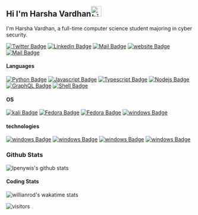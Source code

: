 ## Hi I'm Harsha Vardhan<img src="https://user-images.githubusercontent.com/1303154/88677602-1635ba80-d120-11ea-84d8-d263ba5fc3c0.gif" width="28px" height="28px" alt="hi">

I'm Harsha Vardhan, a full-time computer science student majoring in cyber security.

[![Twitter Badge](https://img.shields.io/badge/@harshav167-1DA1F2?style=flat-square&logo=twitter&logoColor=white)](https://twitter.com/harshav167) [![Linkedin Badge](https://img.shields.io/badge/Harsha-0077B5?style=flat-square&logo=linkedin&logoColor=white)](https://www.linkedin.com/in/islem-maboud/) [![Mail Badge](https://img.shields.io/badge/hxrsha.v-E4405F?style=flat-square&logo=instagram&logoColor=white)](https://instagram.com/islempenywis)
[![website Badge](https://img.shields.io/badge/website-000000?style=flat-square&logo=About.me&logoColor=white)](https://www.harsha.link)
[![Mail Badge](https://img.shields.io/badge/mail@harsha.link-8B89CC?style=flat-square&logo=protonmail&logoColor=white)](mailto:Mail@harsha.link)

#### Languages

<!-- TODO: Make technologies links takes you to repositories -->

[![Python Badge](https://img.shields.io/badge/Python-14354C?style=for-the-badge&logo=python&logoColor=white)](#)
[![Javascript Badge](https://img.shields.io/badge/JavaScript-323330?style=for-the-badge&logo=javascript&logoColor=F7DF1E)](#)
[![Typescript Badge](https://img.shields.io/badge/TypeScript-007ACC?style=for-the-badge&logo=typescript&logoColor=white)](#)
[![Nodejs Badge](https://img.shields.io/badge/Node.js-43853D?style=for-the-badge&logo=node.js&logoColor=white)](#)
[![GraphQL Badge](https://img.shields.io/badge/Java-ED8B00?style=for-the-badge&logo=java&logoColor=white)](#)
[![Shell Badge](https://img.shields.io/badge/Shell_Script-121011?style=for-the-badge&logo=gnu-bash&logoColor=white)](#)

#### OS

[![kali Badge](https://img.shields.io/badge/Kali_Linux-557C94?style=for-the-badge&logo=kali-linux&logoColor=white)](#)
[![Fedora Badge](https://img.shields.io/badge/Ubuntu-E95420?style=for-the-badge&logo=ubuntu&logoColor=white)](#)
[![Fedora Badge](https://img.shields.io/badge/Fedora-294172?style=for-the-badge&logo=fedora&logoColor=white)](#)
[![windows Badge](https://img.shields.io/badge/Windows-0078D6?style=for-the-badge&logo=windows&logoColor=white)](#)

#### technologies

[![windows Badge](https://img.shields.io/badge/Cloudflare-F38020?style=for-the-badge&logo=Cloudflare&logoColor=white)](#)
[![windows Badge](https://img.shields.io/badge/Google_Cloud-4285F4?style=for-the-badge&logo=google-cloud&logoColor=white)](#)
[![windows Badge](https://img.shields.io/badge/Netlify-00C7B7?style=for-the-badge&logo=netlify&logoColor=white)](#)
[![windows Badge](https://img.shields.io/badge/Vercel-000000?style=for-the-badge&logo=vercel&logoColor=white)](#)

### Github Stats

![Ipenywis's github stats](https://github-readme-stats.vercel.app/api?username=harshav167&count_private=true&count_private=true&theme=vision-friendly-dark&show_icons=true)
#### Coding Stats
![willianrod's wakatime stats](https://github-readme-stats.vercel.app/api/wakatime?username=harshav167&count_private=true&theme=vision-friendly-dark&)
<!--START_SECTION:waka-->

<!--END_SECTION:waka-->

![visitors](https://visitor-badge.glitch.me/badge?page_id=harshav167.harshav167)

